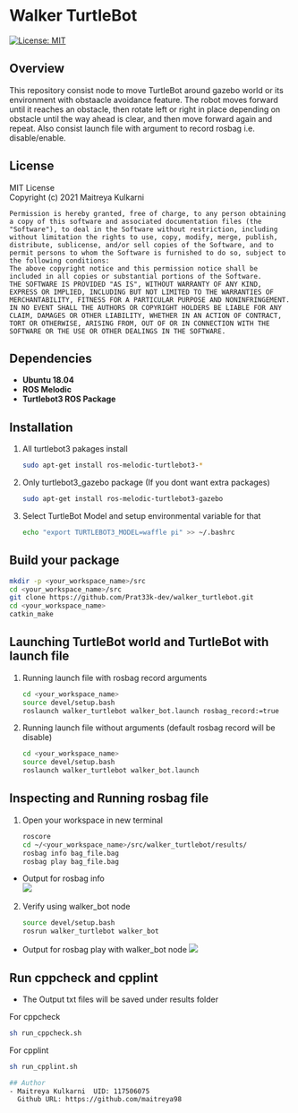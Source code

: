 # Walker TurtleBot
[![License: MIT](https://img.shields.io/badge/License-MIT-blue.svg)](https://opensource.org/licenses/MIT)
## Overview
This repository consist node to move TurtleBot around gazebo world or its environment with obstaacle avoidance feature. The robot moves forward until it reaches an obstacle, then rotate left or right in place depending on obstacle until the way ahead is clear, and then move forward again and repeat. 
Also consist launch file with argument to record rosbag i.e. disable/enable.

## License
MIT License  
Copyright (c) 2021 Maitreya Kulkarni
```
Permission is hereby granted, free of charge, to any person obtaining a copy of this software and associated documentation files (the "Software"), to deal in the Software without restriction, including without limitation the rights to use, copy, modify, merge, publish, distribute, sublicense, and/or sell copies of the Software, and to permit persons to whom the Software is furnished to do so, subject to the following conditions:
The above copyright notice and this permission notice shall be included in all copies or substantial portions of the Software.
THE SOFTWARE IS PROVIDED "AS IS", WITHOUT WARRANTY OF ANY KIND, EXPRESS OR IMPLIED, INCLUDING BUT NOT LIMITED TO THE WARRANTIES OF MERCHANTABILITY, FITNESS FOR A PARTICULAR PURPOSE AND NONINFRINGEMENT. IN NO EVENT SHALL THE AUTHORS OR COPYRIGHT HOLDERS BE LIABLE FOR ANY CLAIM, DAMAGES OR OTHER LIABILITY, WHETHER IN AN ACTION OF CONTRACT, TORT OR OTHERWISE, ARISING FROM, OUT OF OR IN CONNECTION WITH THE SOFTWARE OR THE USE OR OTHER DEALINGS IN THE SOFTWARE.
```
## Dependencies

- **Ubuntu 18.04**
- **ROS Melodic**  
- **Turtlebot3 ROS Package**

## Installation 
1. All turtlebot3 pakages install
    ```bash
    sudo apt-get install ros-melodic-turtlebot3-*
    ```
2. Only turtlebot3_gazebo package (If you dont want extra packages)
    ```bash
    sudo apt-get install ros-melodic-turtlebot3-gazebo 
    ```
3. Select TurtleBot Model and setup environmental variable for that
    ```bash
    echo "export TURTLEBOT3_MODEL=waffle pi" >> ~/.bashrc
    ```
## Build your package
```bash
mkdir -p <your_workspace_name>/src
cd <your_workspace_name>/src
git clone https://github.com/Prat33k-dev/walker_turtlebot.git
cd <your_workspace_name>
catkin_make
```
## Launching TurtleBot world and TurtleBot with launch file
1. Running launch file with rosbag record arguments
    ```bash
    cd <your_workspace_name>
    source devel/setup.bash
    roslaunch walker_turtlebot walker_bot.launch rosbag_record:=true
    ```
2. Running launch file without arguments (default rosbag record will be disable)
    ```bash
    cd <your_workspace_name>
    source devel/setup.bash
    roslaunch walker_turtlebot walker_bot.launch
    ```

## Inspecting and Running rosbag file
1. Open your workspace in new terminal
    ```bash
    roscore
    cd ~/<your_workspace_name>/src/walker_turtlebot/results/
    rosbag info bag_file.bag
    rosbag play bag_file.bag
    ```
* Output for rosbag info  
![](results/rosbag_info.png)

2. Verify using walker_bot node
    ```bash
    source devel/setup.bash
    rosrun walker_turtlebot walker_bot
    ```

* Output for rosbag play with walker_bot node
![](results/rosbagplay_withnode.png)


## Run cppcheck and cpplint
* The Output txt files will be saved under results folder  

For cppcheck
```bash
sh run_cppcheck.sh
```
For cpplint
```bash
sh run_cpplint.sh 

## Author
- Maitreya Kulkarni  UID: 117506075   
  Github URL: https://github.com/maitreya98